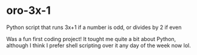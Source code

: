 # oro-3x-1
Python script that runs 3x+1 if a number is odd, or divides by 2 if even

Was a fun first coding project! It tought me quite a bit about Python, although I think I prefer shell scripting over it any day of the week now lol.

